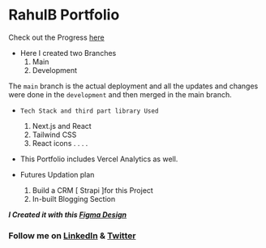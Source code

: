 # **RahulB Portfolio**

Check out the Progress [here](https://rahulb-portfolio.vercel.app/)

* Here I created two Branches
  1. Main
  2. Development

The `main` branch is the actual deployment and all the updates and changes were done in the `development` and then merged in the main branch. 

* `Tech Stack and third part library Used`
  1. Next.js and React
  2. Tailwind CSS
  3. React icons
. . . .

* This Portfolio includes Vercel Analytics as well.
* Futures Updation plan
  1. Build a CRM [ Strapi ]for this Project
  2. In-built Blogging Section


***I Created it with this [Figma Design](https://www.figma.com/file/NgfKi5GVk4zWT97e2ZSvMg/Portfolio-Design-(Community)?type=design&mode=design&t=zmugymzFQaV2JasZ-1)***


### Follow me on [LinkedIn](https://linkedin.com/in/RahulB001) & [ Twitter ](https://twitter.com/Twts_RahulB)
